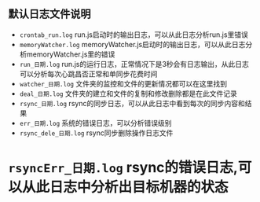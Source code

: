 ## 默认日志文件说明
* `crontab_run.log` run.js启动时的输出日志，可以从此日志分析run.js里错误
* `memoryWatcher.log` memoryWatcher.js启动时的输出日志，可以从此日志分析memoryWatcher.js里的错误
* `run_日期.log` run.js的运行日志，正常情况下是3秒会有日志输出，从此日志可以分析每次心跳昌否正常和单同步花费时间
* `watcher_日期.log` 文件夹的监控和文件的更新情况都可以在这里找到
* `deal_日期.log` 文件夹的建立和文件的复制和修改删除都是在此文件记录
* `rsync_日期.log` rsync的同步日志，可以从此日志中看到每次的同步内容和结果
* `err_日期.log` 系统的错误日志，可以分析错误级别
* `rsync_dele_日期.log` rsync同步删除操作日志文件
# `rsyncErr_日期.log` rsync的错误日志,可以从此日志中分析出目标机器的状态